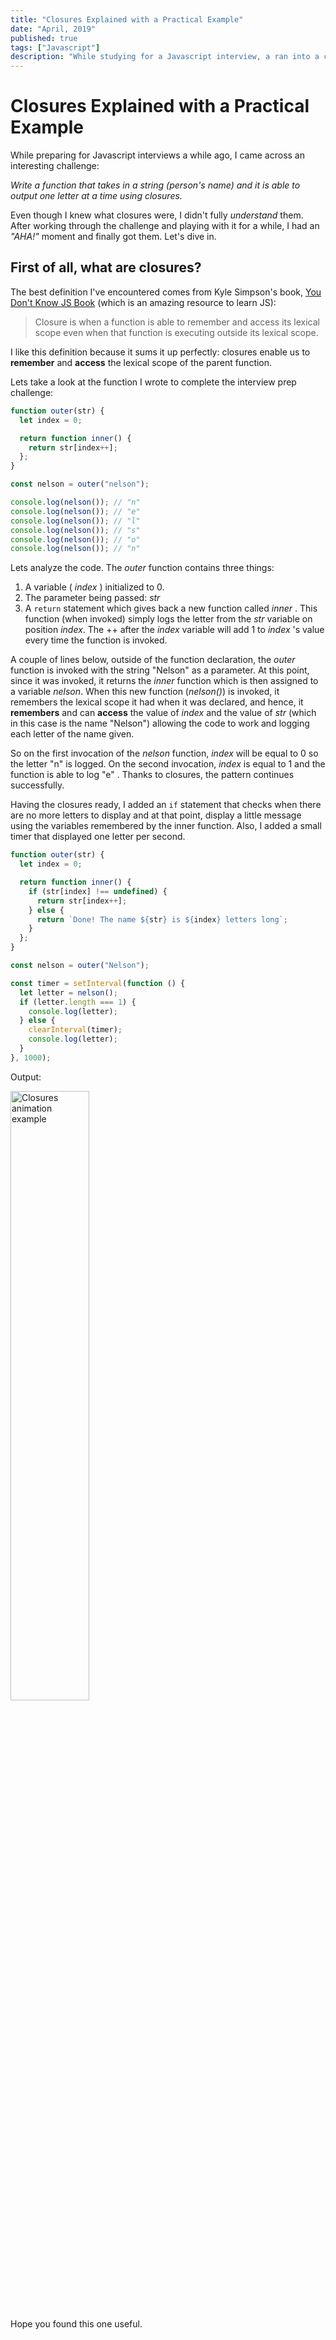 ```yaml
---
title: "Closures Explained with a Practical Example"
date: "April, 2019"
published: true
tags: ["Javascript"]
description: "While studying for a Javascript interview, a ran into a challenge that helped me understand closures."
---
```


# Closures Explained with a Practical Example

While preparing for Javascript interviews a while ago, I came across an interesting challenge:

_Write a function that takes in a string (person's name) and it is able to output one letter at a time using closures._

Even though I knew what closures were, I didn't fully _understand_ them. After working through the challenge and playing with it for a while, I had an _"AHA!"_ moment and finally got them. Let's dive in.

## First of all, what are closures?

The best definition I've encountered comes from Kyle Simpson's book, [You Don't Know JS Book](https://github.com/getify/You-Dont-Know-JS) (which is an amazing resource to learn JS):

> Closure is when a function is able to remember and access its lexical scope even when that function is executing outside its lexical scope.

I like this definition because it sums it up perfectly: closures enable us to **remember** and **access** the lexical scope of the parent function.

Lets take a look at the function I wrote to complete the interview prep challenge:

```js
function outer(str) {
  let index = 0;

  return function inner() {
    return str[index++];
  };
}

const nelson = outer("nelson");

console.log(nelson()); // "n"
console.log(nelson()); // "e"
console.log(nelson()); // "l"
console.log(nelson()); // "s"
console.log(nelson()); // "o"
console.log(nelson()); // "n"
```

Lets analyze the code. The _outer_ function contains three things:

1. A variable ( _index_ ) initialized to 0.
2. The parameter being passed: _str_
3. A `return` statement which gives back a new function called _inner_ . This function (when invoked) simply logs the letter from the _str_ variable on position _index_. The ++ after the _index_ variable will add 1 to _index_ 's value every time the function is invoked.

A couple of lines below, outside of the function declaration, the _outer_ function is invoked with the string "Nelson" as a parameter. At this point, since it was invoked, it returns the _inner_ function which is then assigned to a variable _nelson_. When this new function (_nelson()_) is invoked, it remembers the lexical scope it had when it was declared, and hence, it **remembers** and can **access** the value of _index_ and the value of _str_ (which in this case is the name "Nelson") allowing the code to work and logging each letter of the name given.

So on the first invocation of the _nelson_ function, _index_ will be equal to 0 so the letter "n" is logged. On the second invocation, _index_ is equal to 1 and the function is able to log "e" . Thanks to closures, the pattern continues successfully.

Having the closures ready, I added an `if` statement that checks when there are no more letters to display and at that point, display a little message using the variables remembered by the inner function. Also, I added a small timer that displayed one letter per second.

```js
function outer(str) {
  let index = 0;

  return function inner() {
    if (str[index] !== undefined) {
      return str[index++];
    } else {
      return `Done! The name ${str} is ${index} letters long`;
    }
  };
}

const nelson = outer("Nelson");

const timer = setInterval(function () {
  let letter = nelson();
  if (letter.length === 1) {
    console.log(letter);
  } else {
    clearInterval(timer);
    console.log(letter);
  }
}, 1000);
```

Output:

<img src="/assets/images/closures.gif"
     alt="Closures animation example"
     style="width:50% !important" />

Hope you found this one useful.
